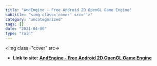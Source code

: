 ```yaml
---
title: "AndEngine - Free Android 2D OpenGL Game Engine"
subtitle: "<img class='cover' src=''>"
category: "uncategorized"
tags: []
date: "2021-04-06"
type: "rain"
---
```

<img class="cover" src=>


* **Link to site:** **[AndEngine - Free Android 2D OpenGL Game Engine](http://www.andengine.org)**